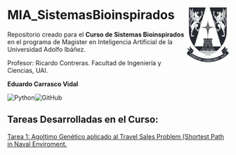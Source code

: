 # MIA_SistemasBioinspirados <img src="img/logo.png" align="right" width = "95px"/>
    
Repositorio creado para el **Curso de Sistemas Bioinspirados** en el programa de Magister en Inteligencia Artificial de la Universidad Adolfo Ibáñez.

Profesor: Ricardo Contreras. Facultad de Ingeniería y Ciencias, UAI.

**Eduardo Carrasco Vidal**
 
![Python](https://img.shields.io/badge/python-%2314354C.svg)![GitHub](https://img.shields.io/badge/github-%23121011.svg)

## Tareas Desarrolladas en el Curso:
[Tarea 1: Agoltimo Genético aplicado al Travel Sales Problem (Shortest Path in Naval Enviroment.](https://github.com/educarrascov/MIA_SistemasBioinspirados/blob/main/Tarea%201/Tarea1.ipynb)




